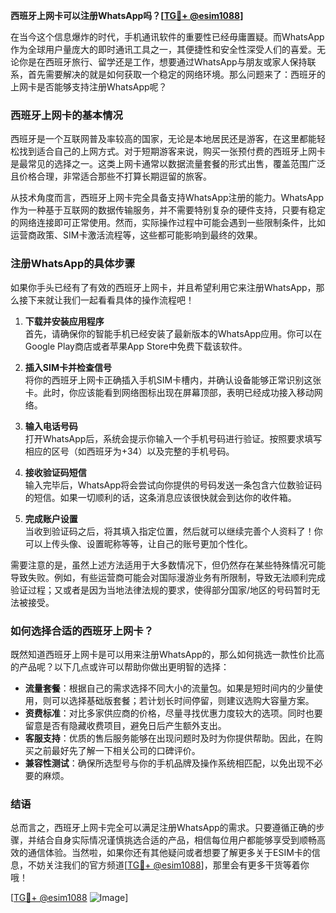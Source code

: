 **西班牙上网卡可以注册WhatsApp吗？[[TG💪+ @esim1088](https://t.me/s/esim1088)]**

在当今这个信息爆炸的时代，手机通讯软件的重要性已经毋庸置疑。而WhatsApp作为全球用户量庞大的即时通讯工具之一，其便捷性和安全性深受人们的喜爱。无论你是在西班牙旅行、留学还是工作，想要通过WhatsApp与朋友或家人保持联系，首先需要解决的就是如何获取一个稳定的网络环境。那么问题来了：西班牙的上网卡是否能够支持注册WhatsApp呢？

### 西班牙上网卡的基本情况

西班牙是一个互联网普及率较高的国家，无论是本地居民还是游客，在这里都能轻松找到适合自己的上网方式。对于短期游客来说，购买一张预付费的西班牙上网卡是最常见的选择之一。这类上网卡通常以数据流量套餐的形式出售，覆盖范围广泛且价格合理，非常适合那些不打算长期逗留的旅客。

从技术角度而言，西班牙上网卡完全具备支持WhatsApp注册的能力。WhatsApp作为一种基于互联网的数据传输服务，并不需要特别复杂的硬件支持，只要有稳定的网络连接即可正常使用。然而，实际操作过程中可能会遇到一些限制条件，比如运营商政策、SIM卡激活流程等，这些都可能影响到最终的效果。

### 注册WhatsApp的具体步骤

如果你手头已经有了有效的西班牙上网卡，并且希望利用它来注册WhatsApp，那么接下来就让我们一起看看具体的操作流程吧！

1. **下载并安装应用程序**  
   首先，请确保你的智能手机已经安装了最新版本的WhatsApp应用。你可以在Google Play商店或者苹果App Store中免费下载该软件。

2. **插入SIM卡并检查信号**  
   将你的西班牙上网卡正确插入手机SIM卡槽内，并确认设备能够正常识别这张卡。此时，你应该能看到网络图标出现在屏幕顶部，表明已经成功接入移动网络。

3. **输入电话号码**  
   打开WhatsApp后，系统会提示你输入一个手机号码进行验证。按照要求填写相应的区号（如西班牙为+34）以及完整的手机号码。

4. **接收验证码短信**  
   输入完毕后，WhatsApp将会尝试向你提供的号码发送一条包含六位数验证码的短信。如果一切顺利的话，这条消息应该很快就会到达你的收件箱。

5. **完成账户设置**  
   当收到验证码之后，将其填入指定位置，然后就可以继续完善个人资料了！你可以上传头像、设置昵称等等，让自己的账号更加个性化。

需要注意的是，虽然上述方法适用于大多数情况下，但仍然存在某些特殊情况可能导致失败。例如，有些运营商可能会对国际漫游业务有所限制，导致无法顺利完成验证过程；又或者是因为当地法律法规的要求，使得部分国家/地区的号码暂时无法被接受。

### 如何选择合适的西班牙上网卡？

既然知道西班牙上网卡是可以用来注册WhatsApp的，那么如何挑选一款性价比高的产品呢？以下几点或许可以帮助你做出更明智的选择：

- **流量套餐**：根据自己的需求选择不同大小的流量包。如果是短时间内的少量使用，则可以选择基础版套餐；若计划长时间停留，则建议选购大容量方案。
- **资费标准**：对比多家供应商的价格，尽量寻找优惠力度较大的选项。同时也要留意是否有隐藏收费项目，避免日后产生额外支出。
- **客服支持**：优质的售后服务能够在出现问题时及时为你提供帮助。因此，在购买之前最好先了解一下相关公司的口碑评价。
- **兼容性测试**：确保所选型号与你的手机品牌及操作系统相匹配，以免出现不必要的麻烦。

### 结语

总而言之，西班牙上网卡完全可以满足注册WhatsApp的需求。只要遵循正确的步骤，并结合自身实际情况谨慎挑选合适的产品，相信每位用户都能够享受到顺畅高效的通信体验。当然啦，如果你还有其他疑问或者想要了解更多关于ESIM卡的信息，不妨关注我们的官方频道[[TG💪+ @esim1088](https://t.me/s/esim1088)]，那里会有更多干货等着你哦！

[[TG💪+ @esim1088](https://t.me/s/esim1088) ![Image](https://i.postimg.cc/4NQfJmqS/Snipaste-2025-05-13-00-14-12.png)]